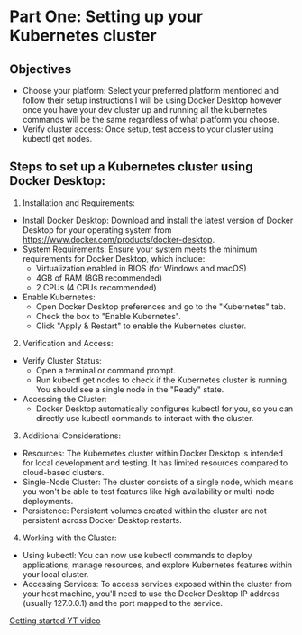 # Part One: Setting up your Kubernetes cluster

## Objectives
- Choose your platform: Select your preferred platform mentioned and follow their setup instructions I will be using Docker Desktop however once you have your dev cluster up and running all the kubernetes commands will be the same regardless of what platform you choose.
- Verify cluster access: Once setup, test access to your cluster using kubectl get nodes.


## Steps to set up a Kubernetes cluster using Docker Desktop:

1. Installation and Requirements:

- Install Docker Desktop: Download and install the latest version of Docker Desktop for your operating system from https://www.docker.com/products/docker-desktop.
- System Requirements: Ensure your system meets the minimum requirements for Docker Desktop, which include:
  - Virtualization enabled in BIOS (for Windows and macOS)
  - 4GB of RAM (8GB recommended)
  - 2 CPUs (4 CPUs recommended)
- Enable Kubernetes:
  - Open Docker Desktop preferences and go to the "Kubernetes" tab.
  - Check the box to "Enable Kubernetes".
  - Click "Apply & Restart" to enable the Kubernetes cluster.

2. Verification and Access:

- Verify Cluster Status:
  - Open a terminal or command prompt.
  - Run kubectl get nodes to check if the Kubernetes cluster is running. You should see a single node in the "Ready" state.
- Accessing the Cluster:
  - Docker Desktop automatically configures kubectl for you, so you can directly use kubectl commands to interact with the cluster.
  
3. Additional Considerations:

- Resources: The Kubernetes cluster within Docker Desktop is intended for local development and testing. It has limited resources compared to cloud-based clusters.
- Single-Node Cluster: The cluster consists of a single node, which means you won't be able to test features like high availability or multi-node deployments.
- Persistence: Persistent volumes created within the cluster are not persistent across Docker Desktop restarts.

4. Working with the Cluster:

- Using kubectl: You can now use kubectl commands to deploy applications, manage resources, and explore Kubernetes features within your local cluster.
- Accessing Services: To access services exposed within the cluster from your host machine, you'll need to use the Docker Desktop IP address (usually 127.0.0.1) and the port mapped to the service.

[Getting started YT video]()
